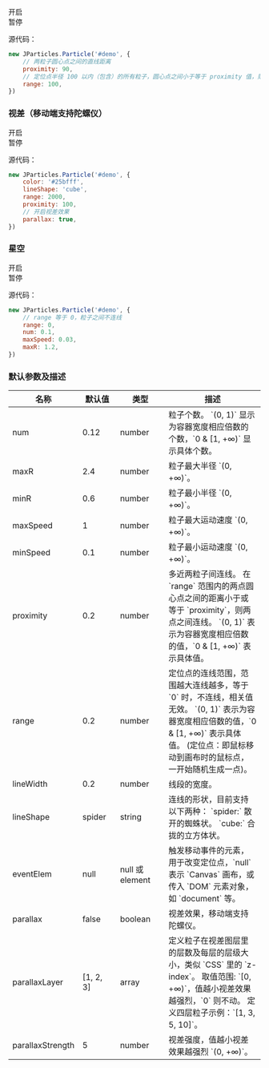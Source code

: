 <div class="instance i1">
  <div class="demo"></div>
	<div class="handlebar">
		<div class="btn btn-default open">开启</div>
		<div class="btn btn-default pause">暂停</div>
	</div>
</div>

源代码：

```javascript
new JParticles.Particle('#demo', {
    // 两粒子圆心点之间的直线距离
    proximity: 90,
    // 定位点半径 100 以内（包含）的所有粒子，圆心点之间小于等于 proximity 值，则连线
    range: 100,
})
```

### 视差（移动端支持陀螺仪）

<div class="instance i2">
  <div class="demo"></div>
	<div class="handlebar">
		<div class="btn btn-default open">开启</div>
		<div class="btn btn-default pause">暂停</div>
	</div>
</div>

源代码：

```javascript
new JParticles.Particle('#demo', {
    color: '#25bfff',
    lineShape: 'cube',
    range: 2000,
    proximity: 100,
    // 开启视差效果
    parallax: true,
})
```

### 星空

<div class="instance i3">
  <div class="demo"></div>
	<div class="handlebar">
		<div class="btn btn-default open">开启</div>
		<div class="btn btn-default pause">暂停</div>
	</div>
</div>

源代码：

```javascript
new JParticles.Particle('#demo', {
    // range 等于 0，粒子之间不连线
    range: 0,
    num: 0.1,
    maxSpeed: 0.03,
    maxR: 1.2,
})
```

### 默认参数及描述

<table class="table table-bordered-inner table-striped">
    <thead>
	    <tr>
	        <th width="100">名称</th>
	        <th width="100">默认值</th>
	        <th width="150">类型</th>
	        <th width="450">描述</th>
	    </tr>
    </thead>
    <tbody>
	    <tr>
	        <td>num</td>
	        <td>0.12</td>
	        <td>number</td>
	        <td>
	            粒子个数。
	            `(0, 1)` 显示为容器宽度相应倍数的个数，`0 & [1, +∞)` 显示具体个数。
	        </td>
	    </tr>
	    <tr>
	        <td>maxR</td>
	        <td>2.4</td>
	        <td>number</td>
	        <td>粒子最大半径 `(0, +∞)`。</td>
	    </tr>
	    <tr>
	        <td>minR</td>
	        <td>0.6</td>
	        <td>number</td>
	        <td>粒子最小半径 `(0, +∞)`。</td>
	    </tr>
	    <tr>
	        <td>maxSpeed</td>
	        <td>1</td>
	        <td>number</td>
	        <td>粒子最大运动速度 `(0, +∞)`。</td>
	    </tr>
	    <tr>
	        <td>minSpeed</td>
	        <td>0.1</td>
	        <td>number</td>
	        <td>粒子最小运动速度 `(0, +∞)`。</td>
	    </tr>
	    <tr>
	        <td>proximity</td>
	        <td>0.2</td>
	        <td>number</td>
	        <td>
	            多近两粒子间连线。
	            在 `range` 范围内的两点圆心点之间的距离小于或等于 `proximity`，则两点之间连线。
				`(0, 1)` 表示为容器宽度相应倍数的值，`0 & [1, +∞)` 表示具体值。
	        </td>
	    </tr>
	    <tr>
	        <td>range</td>
	        <td>0.2</td>
	        <td>number</td>
	        <td>
	            定位点的连线范围，范围越大连线越多，等于 `0` 时，不连线，相关值无效。
				`(0, 1)` 表示为容器宽度相应倍数的值，`0 & [1, +∞)` 表示具体值。
	            (定位点：即鼠标移动到画布时的鼠标点，一开始随机生成一点)。
	        </td>
	    </tr>
	    <tr>
	        <td>lineWidth</td>
	        <td>0.2</td>
	        <td>number</td>
	        <td>线段的宽度。</td>
	    </tr>
	    <tr>
	        <td>lineShape</td>
	        <td>spider</td>
	        <td>string</td>
	        <td>
              连线的形状，目前支持以下两种：
              `spider:` 散开的蜘蛛状。
              `cube:` 合拢的立方体状。
			</td>
	    </tr>
	    <tr>
	        <td>eventElem</td>
	        <td>null</td>
	        <td>null 或 element</td>
	        <td>触发移动事件的元素，用于改变定位点，`null` 表示 `Canvas` 画布，或传入 `DOM` 元素对象，如 `document` 等。</td>
	    </tr>
	    <tr>
	        <td>parallax</td>
	        <td>false</td>
	        <td>boolean</td>
	        <td>视差效果，移动端支持陀螺仪。</td>
	    </tr>
	    <tr>
	        <td>parallaxLayer</td>
	        <td>[1, 2, 3]</td>
	        <td>array</td>
	        <td>
	            定义粒子在视差图层里的层数及每层的层级大小，类似 `CSS` 里的 `z-index`。
	            取值范围: `[0, +∞)`，值越小视差效果越强烈，`0` 则不动。
                定义四层粒子示例：`[1, 3, 5, 10]`。
	        </td>
	    </tr>
	    <tr>
	        <td>parallaxStrength</td>
	        <td>5</td>
	        <td>number</td>
	        <td>视差强度，值越小视差效果越强烈 `(0, +∞)`。</td>
	    </tr>
    </tbody>
</table>
